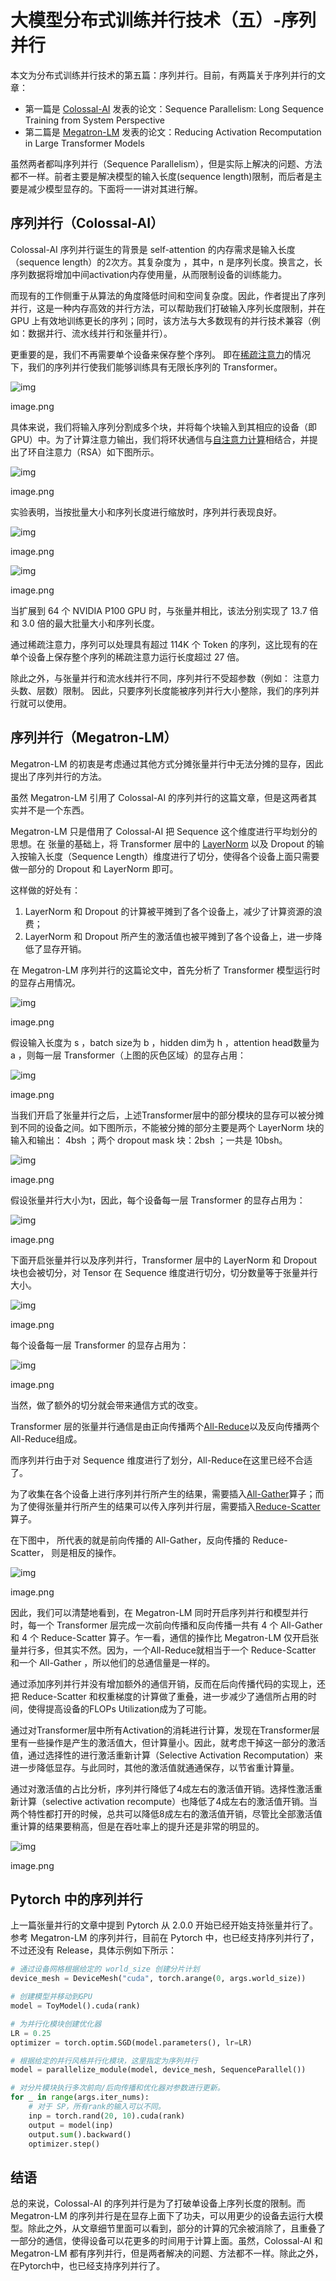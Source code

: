 # 大模型分布式训练并行技术（五）-序列并行

本文为分布式训练并行技术的第五篇：序列并行。目前，有两篇关于序列并行的文章：

- 第一篇是 [Colossal-AI](https://zhida.zhihu.com/search?content_id=234748936&content_type=Article&match_order=1&q=Colossal-AI&zhida_source=entity) 发表的论文：Sequence Parallelism: Long Sequence Training from System Perspective
- 第二篇是 [Megatron-LM](https://zhida.zhihu.com/search?content_id=234748936&content_type=Article&match_order=1&q=Megatron-LM&zhida_source=entity) 发表的论文：Reducing Activation Recomputation in Large Transformer Models

虽然两者都叫序列并行（Sequence Parallelism），但是实际上解决的问题、方法都不一样。前者主要是解决模型的输入长度(sequence length)限制，而后者是主要是减少模型显存的。下面将一一讲对其进行解。

## **序列并行（Colossal-AI）**

Colossal-AI 序列并行诞生的背景是 self-attention 的内存需求是输入长度（sequence length）的2次方。其复杂度为 ，其中，n 是序列长度。换言之，长序列数据将增加中间activation内存使用量，从而限制设备的训练能力。

而现有的工作侧重于从算法的角度降低时间和空间复杂度。因此，作者提出了序列并行，这是一种内存高效的并行方法，可以帮助我们打破输入序列长度限制，并在 GPU 上有效地训练更长的序列；同时，该方法与大多数现有的并行技术兼容（例如：数据并行、流水线并行和张量并行）。

更重要的是，我们不再需要单个设备来保存整个序列。 即在[稀疏注意力](https://zhida.zhihu.com/search?content_id=234748936&content_type=Article&match_order=1&q=稀疏注意力&zhida_source=entity)的情况下，我们的序列并行使我们能够训练具有无限长序列的 Transformer。

![img](../../imgs/v2-3ac2c21501e6ac3799cf453eaf0deda6_1440w.jpg)

image.png

具体来说，我们将输入序列分割成多个块，并将每个块输入到其相应的设备（即 GPU）中。为了计算注意力输出，我们将环状通信与[自注意力计算](https://zhida.zhihu.com/search?content_id=234748936&content_type=Article&match_order=1&q=自注意力计算&zhida_source=entity)相结合，并提出了环自注意力（RSA）如下图所示。

![img](../../imgs/v2-ef9eb4766ad261a5f52a9b7ba4676702_1440w.jpg)

image.png

实验表明，当按批量大小和序列长度进行缩放时，序列并行表现良好。

![img](../../imgs/v2-3e9192a433de0ef36258011176ac726f_1440w.jpg)

image.png

![img](../../imgs/v2-304486329d1bf444d4f2c7a9eb9f0a6e_1440w.jpg)

image.png

当扩展到 64 个 NVIDIA P100 GPU 时，与张量并相比，该法分别实现了 13.7 倍和 3.0 倍的最大批量大小和序列长度。

通过稀疏注意力，序列可以处理具有超过 114K 个 Token 的序列，这比现有的在单个设备上保存整个序列的稀疏注意力运行长度超过 27 倍。

除此之外，与张量并行和流水线并行不同，序列并行不受超参数（例如： 注意力头数、层数）限制。 因此，只要序列长度能被序列并行大小整除，我们的序列并行就可以使用。

## **序列并行（Megatron-LM）**

Megatron-LM 的初衷是考虑通过其他方式分摊张量并行中无法分摊的显存，因此提出了序列并行的方法。

虽然 Megatron-LM 引用了 Colossal-AI 的序列并行的这篇文章，但是这两者其实并不是一个东西。

Megatron-LM 只是借用了 Colossal-AI 把 Sequence 这个维度进行平均划分的思想。在 张量的基础上，将 Transformer 层中的 [LayerNorm](https://zhida.zhihu.com/search?content_id=234748936&content_type=Article&match_order=1&q=LayerNorm&zhida_source=entity) 以及 Dropout 的输入按输入长度（Sequence Length）维度进行了切分，使得各个设备上面只需要做一部分的 Dropout 和 LayerNorm 即可。

这样做的好处有：

1. LayerNorm 和 Dropout 的计算被平摊到了各个设备上，减少了计算资源的浪费；
2. LayerNorm 和 Dropout 所产生的激活值也被平摊到了各个设备上，进一步降低了显存开销。

在 Megatron-LM 序列并行的这篇论文中，首先分析了 Transformer 模型运行时的显存占用情况。

![img](../../imgs/v2-47dd6db7e99b4f6da5d747d8633757cf_1440w.jpg)

image.png

假设输入长度为 s ，batch size为 b ，hidden dim为 h ，attention head数量为 a ，则每一层 Transformer（上图的灰色区域）的显存占用：

![img](../../imgs/v2-805ae4e850fce31ab617793781e19613_1440w.jpg)

image.png

当我们开启了张量并行之后，上述Transformer层中的部分模块的显存可以被分摊到不同的设备之间。如下图所示，不能被分摊的部分主要是两个 LayerNorm 块的输入和输出： 4bsh ；两个 dropout mask 块：2bsh ；一共是 10bsh。

![img](../../imgs/v2-f394d13a43efe9e8a400a157f3347af0_1440w.jpg)

image.png

假设张量并行大小为t，因此，每个设备每一层 Transformer 的显存占用为：

![img](../../imgs/v2-155a9866ac0eee1db53f8f4d7a2d9ba5_1440w.jpg)

image.png

下面开启张量并行以及序列并行，Transformer 层中的 LayerNorm 和 Dropout 块也会被切分，对 Tensor 在 Sequence 维度进行切分，切分数量等于张量并行大小。

![img](../../imgs/v2-a5c96784482248ecc170c1eeb65a4ae5_1440w.jpg)

image.png

每个设备每一层 Transformer 的显存占用为：

![img](../../imgs/v2-546acf49e551bafdb9d35e3a1cfd85fb_1440w.jpg)

image.png

当然，做了额外的切分就会带来通信方式的改变。

Transformer 层的张量并行通信是由正向传播两个[All-Reduce](https://zhida.zhihu.com/search?content_id=234748936&content_type=Article&match_order=1&q=All-Reduce&zhida_source=entity)以及反向传播两个All-Reduce组成。

而序列并行由于对 Sequence 维度进行了划分，All-Reduce在这里已经不合适了。

为了收集在各个设备上进行序列并行所产生的结果，需要插入[All-Gather](https://zhida.zhihu.com/search?content_id=234748936&content_type=Article&match_order=1&q=All-Gather&zhida_source=entity)算子；而为了使得张量并行所产生的结果可以传入序列并行层，需要插入[Reduce-Scatter](https://zhida.zhihu.com/search?content_id=234748936&content_type=Article&match_order=1&q=Reduce-Scatter&zhida_source=entity)算子。

在下图中， 所代表的就是前向传播的 All-Gather，反向传播的 Reduce-Scatter， 则是相反的操作。

![img](../../imgs/v2-8b36056fe0582e62d776d2ee54f53e3d_1440w.jpg)

image.png

因此，我们可以清楚地看到，在 Megatron-LM 同时开启序列并行和模型并行时，每一个 Transformer 层完成一次前向传播和反向传播一共有 4 个 All-Gather 和 4 个 Reduce-Scatter 算子。乍一看，通信的操作比 Megatron-LM 仅开启张量并行多，但其实不然。因为，一个All-Reduce就相当于一个 Reduce-Scatter 和一个 All-Gather ，所以他们的总通信量是一样的。

通过添加序列并行并没有增加额外的通信开销，反而在后向传播代码的实现上，还把 Reduce-Scatter 和权重梯度的计算做了重叠，进一步减少了通信所占用的时间，使得提高设备的FLOPs Utilization成为了可能。

通过对Transformer层中所有Activation的消耗进行计算，发现在Transformer层里有一些操作是产生的激活值大，但计算量小。因此，就考虑干掉这一部分的激活值，通过选择性的进行激活重新计算（Selective Activation Recomputation）来进一步降低显存。与此同时，其他的激活值就通通保存，以节省重计算量。

通过对激活值的占比分析，序列并行降低了4成左右的激活值开销。选择性激活重新计算（selective activation recompute）也降低了4成左右的激活值开销。当两个特性都打开的时候，总共可以降低8成左右的激活值开销，尽管比全部激活值重计算的结果要稍高，但是在吞吐率上的提升还是非常的明显的。

![img](../../imgs/v2-61599bef383e14dfb1fbb1e2355e8b49_1440w.jpg)

image.png

## **Pytorch 中的序列并行**

上一篇张量并行的文章中提到 Pytorch 从 2.0.0 开始已经开始支持张量并行了。参考 Megatron-LM 的序列并行，目前在 Pytorch 中，也已经支持序列并行了，不过还没有 Release，具体示例如下所示：

```python
# 通过设备网格根据给定的 world_size 创建分片计划
device_mesh = DeviceMesh("cuda", torch.arange(0, args.world_size))

# 创建模型并移动到GPU
model = ToyModel().cuda(rank)

# 为并行化模块创建优化器
LR = 0.25
optimizer = torch.optim.SGD(model.parameters(), lr=LR)

# 根据给定的并行风格并行化模块，这里指定为序列并行
model = parallelize_module(model, device_mesh, SequenceParallel())

# 对分片模块执行多次前向/后向传播和优化器对参数进行更新。
for _ in range(args.iter_nums):
    # 对于 SP，所有rank的输入可以不同。
    inp = torch.rand(20, 10).cuda(rank)
    output = model(inp)
    output.sum().backward()
    optimizer.step()
```

## **结语**

总的来说，Colossal-AI 的序列并行是为了打破单设备上序列长度的限制。而 Megatron-LM 的序列并行是在显存上面下了功夫，可以用更少的设备去运行大模型。除此之外，从文章细节里面可以看到，部分的计算的冗余被消除了，且重叠了一部分的通信，使得设备可以花更多的时间用于计算上面。虽然，Colossal-AI 和 Megatron-LM 都有序列并行，但是两者解决的问题、方法都不一样。除此之外，在Pytorch中，也已经支持序列并行了。